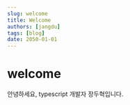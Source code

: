 ```yaml
---
slug: welcome
title: Welcome
authors: [jangdu]
tags: [blog]
date: 2050-01-01
---
```


# welcome

안녕하세요, typescript 개발자 장두혁입니다.
